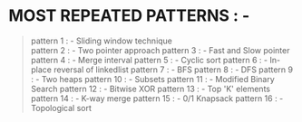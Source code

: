 # MOST REPEATED PATTERNS : -


> pattern 1 : -  Sliding window technique			
> pattern 2 : -  Two pointer approach
> pattern 3 : -  Fast and Slow pointer
> pattern 4 : -  Merge interval 
> pattern 5 : -  Cyclic sort
> pattern 6 : -  In-place reversal of linkedlist
> pattern 7 : -  BFS
> pattern 8 : -  DFS
> pattern 9 : -  Two heaps
> pattern 10 : - Subsets
> pattern 11 : - Modified Binary Search
> pattern 12 : - Bitwise XOR
> pattern 13 : - Top 'K' elements
> pattern 14 : - K-way merge
> pattern 15 : - 0/1 Knapsack
> pattern 16 : - Topological sort

